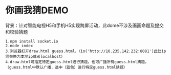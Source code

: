 # 你画我猜DEMO
背景：针对智能电视H5和手机H5实现跨屏活动，此dome不涉及画画命题及提交和校验猜题
```
1.npm install socket.io
2.node index
3.浏览器打开draw.html guess.html，（io('http://10.235.142.232:8081')此处ip需替换为本地ip或者localhost）
4.draw.html可指定特定guess.html进行猜题，也可广播所有guess.html猜题，（guess.html中默认广播，选中（蓝色）进行特定guess.html猜题）
```
